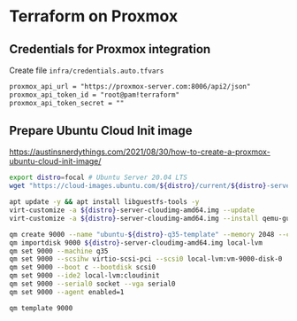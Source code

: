 # Terraform on Proxmox

## Credentials for Proxmox integration
Create file `infra/credentials.auto.tfvars`

```txt
proxmox_api_url = "https://proxmox-server.com:8006/api2/json"
proxmox_api_token_id = "root@pam!terraform"
proxmox_api_token_secret = ""
```

## Prepare Ubuntu Cloud Init image
https://austinsnerdythings.com/2021/08/30/how-to-create-a-proxmox-ubuntu-cloud-init-image/

```bash
export distro=focal # Ubuntu Server 20.04 LTS
wget "https://cloud-images.ubuntu.com/${distro}/current/${distro}-server-cloudimg-amd64.img"

apt update -y && apt install libguestfs-tools -y
virt-customize -a ${distro}-server-cloudimg-amd64.img --update
virt-customize -a ${distro}-server-cloudimg-amd64.img --install qemu-guest-agent,wget,curl,telnet,unzip

qm create 9000 --name "ubuntu-${distro}-q35-template" --memory 2048 --cores 2 --net0 virtio,bridge=vmbr1
qm importdisk 9000 ${distro}-server-cloudimg-amd64.img local-lvm
qm set 9000 --machine q35
qm set 9000 --scsihw virtio-scsi-pci --scsi0 local-lvm:vm-9000-disk-0
qm set 9000 --boot c --bootdisk scsi0
qm set 9000 --ide2 local-lvm:cloudinit
qm set 9000 --serial0 socket --vga serial0
qm set 9000 --agent enabled=1

qm template 9000
```
